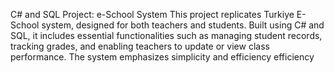 C# and SQL Project: e-School System
This project replicates Turkiye E-School system, designed for both teachers and students. Built using C# and SQL, it includes essential functionalities such as managing student records, tracking grades, and enabling teachers to update or view class performance. The system emphasizes simplicity and efficiency efficiency
